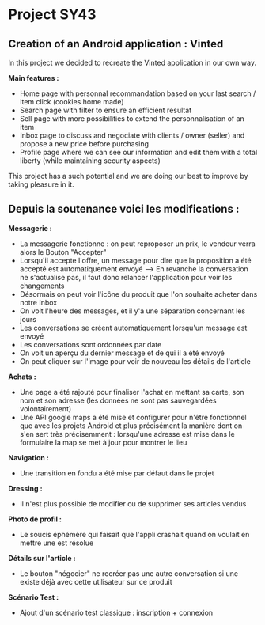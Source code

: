 # Project SY43
## Creation of an Android application : Vinted

In this project we decided to recreate the Vinted application in our own way.

__**Main features :**__
- Home page with personnal recommandation based on your last search / item click (cookies home made)
- Search page with filter to ensure an efficient resultat
- Sell page with more possibilities to extend the personnalisation of an item
- Inbox page to discuss and negociate with clients / owner (seller) and propose a new price before purchasing
- Profile page where we can see our information and edit them with a total liberty (while maintaining security aspects)

This project has a such potential and we are doing our best to improve by taking pleasure in it.


## Depuis la soutenance voici les modifications :

__**Messagerie :**__
- La messagerie fonctionne : on peut reproposer un prix, le vendeur verra alors le Bouton "Accepter"
- Lorsqu'il accepte l'offre, un message pour dire que la proposition a été accepté est automatiquement envoyé
--> En revanche la conversation ne s'actualise pas, il faut donc relancer l'application pour voir les changements
- Désormais on peut voir l'icône du produit que l'on souhaite acheter dans notre Inbox
- On voit l'heure des messages, et il y'a une séparation concernant les jours
- Les conversations se créent automatiquement lorsqu'un message est envoyé
- Les conversations sont ordonnées par date
- On voit un aperçu du dernier message et de qui il a été envoyé
- On peut cliquer sur l'image pour voir de nouveau les détails de l'article

__**Achats :**__
- Une page a été rajouté pour finaliser l'achat en mettant sa carte, son nom et son adresse (les données ne sont
pas sauvegardées volontairement)
- Une API google maps a été mise et configurer pour n'être fonctionnel que avec les projets Android et plus
précisément la manière dont on s'en sert très précisemment : lorsqu'une adresse est mise dans le formulaire
la map se met à jour pour montrer le lieu

__**Navigation :**__
- Une transition en fondu a été mise par défaut dans le projet

__**Dressing :**__
- Il n'est plus possible de modifier ou de supprimer ses articles vendus

__**Photo de profil :**__ 
- Le soucis éphémère qui faisait que l'appli crashait quand on voulait en mettre une est résolue

__**Détails sur l'article :**__
- Le bouton "négocier" ne recréer pas une autre conversation si une existe déjà avec cette utilisateur sur ce produit

__**Scénario Test :**__
- Ajout d'un scénario test classique : inscription + connexion

